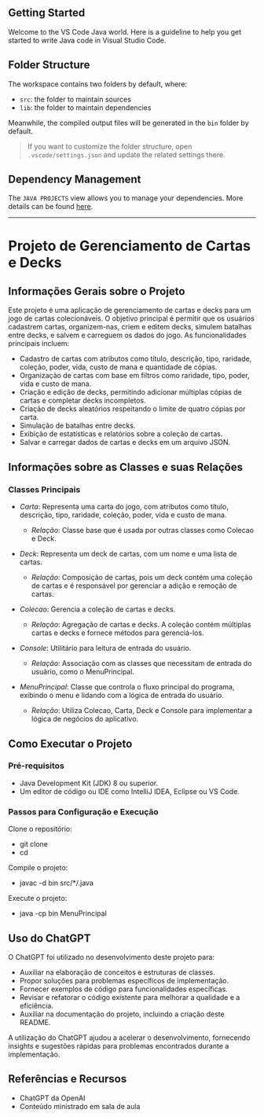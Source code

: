 ## Getting Started

Welcome to the VS Code Java world. Here is a guideline to help you get started to write Java code in Visual Studio Code.

## Folder Structure

The workspace contains two folders by default, where:

- `src`: the folder to maintain sources
- `lib`: the folder to maintain dependencies

Meanwhile, the compiled output files will be generated in the `bin` folder by default.

> If you want to customize the folder structure, open `.vscode/settings.json` and update the related settings there.

## Dependency Management

The `JAVA PROJECTS` view allows you to manage your dependencies. More details can be found [here](https://github.com/microsoft/vscode-java-dependency#manage-dependencies).

-------------------------------------------------------------------------
# Projeto de Gerenciamento de Cartas e Decks

## Informações Gerais sobre o Projeto

Este projeto é uma aplicação de gerenciamento de cartas e decks para um jogo de cartas colecionáveis. O objetivo principal é permitir que os usuários cadastrem cartas, organizem-nas, criem e editem decks, simulem batalhas entre decks, e salvem e carreguem os dados do jogo. As funcionalidades principais incluem:

- Cadastro de cartas com atributos como título, descrição, tipo, raridade, coleção, poder, vida, custo de mana e quantidade de cópias.
- Organização de cartas com base em filtros como raridade, tipo, poder, vida e custo de mana.
- Criação e edição de decks, permitindo adicionar múltiplas cópias de cartas e completar decks incompletos.
- Criação de decks aleatórios respeitando o limite de quatro cópias por carta.
- Simulação de batalhas entre decks.
- Exibição de estatísticas e relatórios sobre a coleção de cartas.
- Salvar e carregar dados de cartas e decks em um arquivo JSON.

## Informações sobre as Classes e suas Relações

### Classes Principais

- *Carta*: Representa uma carta do jogo, com atributos como título, descrição, tipo, raridade, coleção, poder, vida e custo de mana.
  - *Relação*: Classe base que é usada por outras classes como Colecao e Deck.

- *Deck*: Representa um deck de cartas, com um nome e uma lista de cartas.
  - *Relação*: Composição de cartas, pois um deck contém uma coleção de cartas e é responsável por gerenciar a adição e remoção de cartas.

- *Colecao*: Gerencia a coleção de cartas e decks.
  - *Relação*: Agregação de cartas e decks. A coleção contém múltiplas cartas e decks e fornece métodos para gerenciá-los.

- *Console*: Utilitário para leitura de entrada do usuário.
  - *Relação*: Associação com as classes que necessitam de entrada do usuário, como o MenuPrincipal.

- *MenuPrincipal*: Classe que controla o fluxo principal do programa, exibindo o menu e lidando com a lógica de entrada do usuário.
  - *Relação*: Utiliza Colecao, Carta, Deck e Console para implementar a lógica de negócios do aplicativo.

## Como Executar o Projeto

### Pré-requisitos

- Java Development Kit (JDK) 8 ou superior.
- Um editor de código ou IDE como IntelliJ IDEA, Eclipse ou VS Code.

### Passos para Configuração e Execução

Clone o repositório:

- git clone <url-do-repositorio>
- cd <nome-do-repositorio>

Compile o projeto:

- javac -d bin src/*/.java

Execute o projeto:

- java -cp bin MenuPrincipal

## Uso do ChatGPT

O ChatGPT foi utilizado no desenvolvimento deste projeto para:

- Auxiliar na elaboração de conceitos e estruturas de classes.
- Propor soluções para problemas específicos de implementação.
- Fornecer exemplos de código para funcionalidades específicas.
- Revisar e refatorar o código existente para melhorar a qualidade e a eficiência.
- Auxiliar na documentação do projeto, incluindo a criação deste README.

A utilização do ChatGPT ajudou a acelerar o desenvolvimento, fornecendo insights e sugestões rápidas para problemas encontrados durante a implementação.

## Referências e Recursos

- ChatGPT da OpenAI
- Conteúdo ministrado em sala de aula
